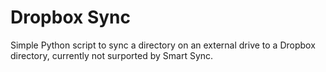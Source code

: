 # Dropbox Sync

Simple Python script to sync a directory on an external drive to a Dropbox directory, currently not surported by Smart Sync.